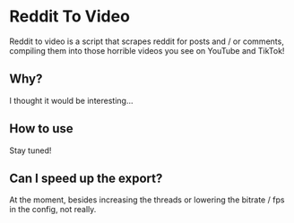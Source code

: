 # Reddit To Video
Reddit to video is a script that scrapes reddit for posts and / or comments, compiling them into those horrible videos you see on YouTube and TikTok!

## Why?
I thought it would be interesting...

## How to use
Stay tuned!

## Can I speed up the export?
At the moment, besides increasing the threads or lowering the bitrate / fps in the config, not really.